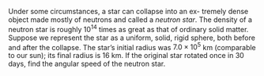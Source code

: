 Under some circumstances, a star can collapse into an ex-
tremely dense object made mostly of neutrons and called a *neutron star*.
The density of a neutron star is roughly $`10^{14}`$ times as great as that of
ordinary solid matter. Suppose we represent the star as a uniform, solid,
rigid sphere, both before and after the collapse. The star’s initial radius
was $`7.0 \times 10^5`$ km (comparable to our sun); its final radius is 16 km. If
the original star rotated once in 30 days, find the angular speed of the
neutron star.